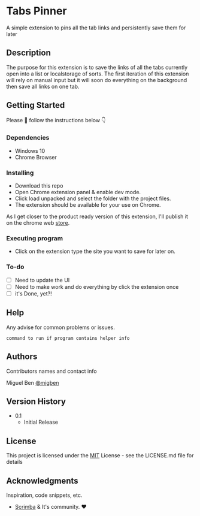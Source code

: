# Tabs Pinner

A simple extension to pins all the tab links and persistently save them for later

## Description

The purpose for this extension is to save the links of all the tabs currently open into a list or localstorage of sorts. The first iteration of this extension will rely on manual input but it will soon do everything on the background then save all links on one tab.

## Getting Started
Please 🙏 follow the instructions below 👇
### Dependencies

* Windows 10
* Chrome Browser

### Installing

* Download this repo
* Open Chrome extension panel & enable dev mode.
* Click load unpacked and select the folder with the project files.
* The extension should be available for your use on Chrome.

As I get closer to the product ready version of this extension, I'll publish it on the chrome web [store](https://chrome.google.com/webstore/category/extensions). 

### Executing program

* Click on the extension type the site you want to save for later on.

### To-do

- [ ] Need to update the UI
- [ ] Need to make work and do everything by click the extension once
- [ ] it's Done, yet?!

## Help

Any advise for common problems or issues.
```
command to run if program contains helper info
```

## Authors

Contributors names and contact info

Miguel Ben 
[@migben](https://github.com/migben)

## Version History


* 0.1
    * Initial Release

## License

This project is licensed under the [MIT](https://opensource.org/licenses/MIT) License - see the LICENSE.md file for details

## Acknowledgments

Inspiration, code snippets, etc.
* [Scrimba](https://www.scrimba.com) & It's community. ❤️